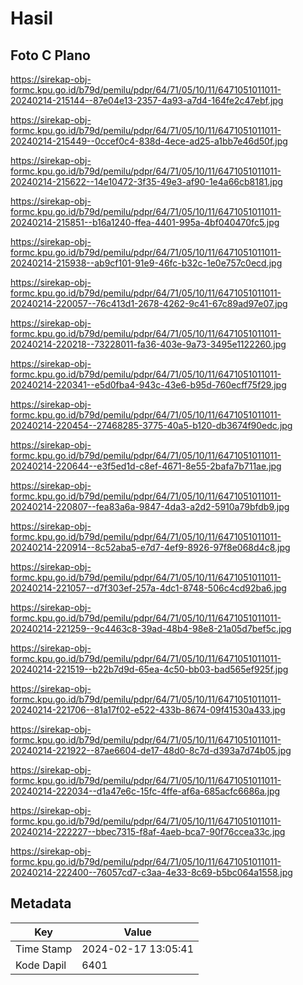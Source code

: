 # Hasil

## Foto C Plano

https://sirekap-obj-formc.kpu.go.id/b79d/pemilu/pdpr/64/71/05/10/11/6471051011011-20240214-215144--87e04e13-2357-4a93-a7d4-164fe2c47ebf.jpg

https://sirekap-obj-formc.kpu.go.id/b79d/pemilu/pdpr/64/71/05/10/11/6471051011011-20240214-215449--0ccef0c4-838d-4ece-ad25-a1bb7e46d50f.jpg

https://sirekap-obj-formc.kpu.go.id/b79d/pemilu/pdpr/64/71/05/10/11/6471051011011-20240214-215622--14e10472-3f35-49e3-af90-1e4a66cb8181.jpg

https://sirekap-obj-formc.kpu.go.id/b79d/pemilu/pdpr/64/71/05/10/11/6471051011011-20240214-215851--b16a1240-ffea-4401-995a-4bf040470fc5.jpg

https://sirekap-obj-formc.kpu.go.id/b79d/pemilu/pdpr/64/71/05/10/11/6471051011011-20240214-215938--ab9cf101-91e9-46fc-b32c-1e0e757c0ecd.jpg

https://sirekap-obj-formc.kpu.go.id/b79d/pemilu/pdpr/64/71/05/10/11/6471051011011-20240214-220057--76c413d1-2678-4262-9c41-67c89ad97e07.jpg

https://sirekap-obj-formc.kpu.go.id/b79d/pemilu/pdpr/64/71/05/10/11/6471051011011-20240214-220218--73228011-fa36-403e-9a73-3495e1122260.jpg

https://sirekap-obj-formc.kpu.go.id/b79d/pemilu/pdpr/64/71/05/10/11/6471051011011-20240214-220341--e5d0fba4-943c-43e6-b95d-760ecff75f29.jpg

https://sirekap-obj-formc.kpu.go.id/b79d/pemilu/pdpr/64/71/05/10/11/6471051011011-20240214-220454--27468285-3775-40a5-b120-db3674f90edc.jpg

https://sirekap-obj-formc.kpu.go.id/b79d/pemilu/pdpr/64/71/05/10/11/6471051011011-20240214-220644--e3f5ed1d-c8ef-4671-8e55-2bafa7b711ae.jpg

https://sirekap-obj-formc.kpu.go.id/b79d/pemilu/pdpr/64/71/05/10/11/6471051011011-20240214-220807--fea83a6a-9847-4da3-a2d2-5910a79bfdb9.jpg

https://sirekap-obj-formc.kpu.go.id/b79d/pemilu/pdpr/64/71/05/10/11/6471051011011-20240214-220914--8c52aba5-e7d7-4ef9-8926-97f8e068d4c8.jpg

https://sirekap-obj-formc.kpu.go.id/b79d/pemilu/pdpr/64/71/05/10/11/6471051011011-20240214-221057--d7f303ef-257a-4dc1-8748-506c4cd92ba6.jpg

https://sirekap-obj-formc.kpu.go.id/b79d/pemilu/pdpr/64/71/05/10/11/6471051011011-20240214-221259--9c4463c8-39ad-48b4-98e8-21a05d7bef5c.jpg

https://sirekap-obj-formc.kpu.go.id/b79d/pemilu/pdpr/64/71/05/10/11/6471051011011-20240214-221519--b22b7d9d-65ea-4c50-bb03-bad565ef925f.jpg

https://sirekap-obj-formc.kpu.go.id/b79d/pemilu/pdpr/64/71/05/10/11/6471051011011-20240214-221706--81a17f02-e522-433b-8674-09f41530a433.jpg

https://sirekap-obj-formc.kpu.go.id/b79d/pemilu/pdpr/64/71/05/10/11/6471051011011-20240214-221922--87ae6604-de17-48d0-8c7d-d393a7d74b05.jpg

https://sirekap-obj-formc.kpu.go.id/b79d/pemilu/pdpr/64/71/05/10/11/6471051011011-20240214-222034--d1a47e6c-15fc-4ffe-af6a-685acfc6686a.jpg

https://sirekap-obj-formc.kpu.go.id/b79d/pemilu/pdpr/64/71/05/10/11/6471051011011-20240214-222227--bbec7315-f8af-4aeb-bca7-90f76ccea33c.jpg

https://sirekap-obj-formc.kpu.go.id/b79d/pemilu/pdpr/64/71/05/10/11/6471051011011-20240214-222400--76057cd7-c3aa-4e33-8c69-b5bc064a1558.jpg


## Metadata

| Key        | Value               |
| ---------- | ------------------- |
| Time Stamp | 2024-02-17 13:05:41 |
| Kode Dapil | 6401                |



